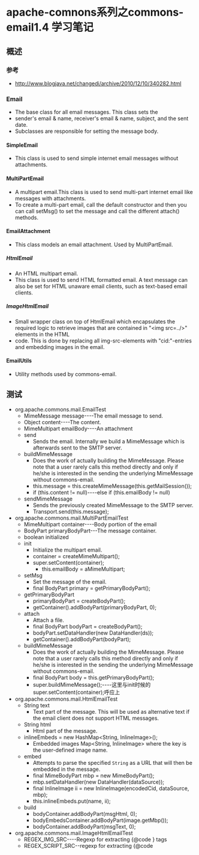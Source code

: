 # apache-comnons系列之commons-email1.4 学习笔记
## 概述
### 参考
  - http://www.blogjava.net/changedi/archive/2010/12/10/340282.html
### Email
- The base class for all email messages.  This class sets the
- sender's email &amp; name, receiver's email &amp; name, subject, and the sent date.
- Subclasses are responsible for setting the message body.
#### SimpleEmail
- This class is used to send simple internet email messages without attachments.
#### MultiPartEmail
- A multipart email.This class is used to send multi-part internet email like messages with attachments.
- To create a multi-part email, call the default constructor and then you can call setMsg() to set the message and call the different attach() methods.
#### EmailAttachment
- This class models an email attachment. Used by MultiPartEmail.
##### HtmlEmail
- An HTML multipart email.
- This class is used to send HTML formatted email.  A text message can also be set for HTML unaware email clients, such as text-based email clients.
##### ImageHtmlEmail
- Small wrapper class on top of HtmlEmail which encapsulates the required logic to retrieve images that are contained in "&lt;img src=../&gt;" elements in the HTML
- code. This is done by replacing all img-src-elements with "cid:"-entries and embedding images in the email.
#### EmailUtils
- Utility methods used by commons-email.
## 测试
- org.apache.commons.mail.EmailTest
  - MimeMessage message----The email message to send.
  - Object content----The content.
  - MimeMultipart emailBody----An attachment
  - send
    - Sends the email. Internally we build a MimeMessage which is afterwards sent to the SMTP server.
  - buildMimeMessage
    - Does the work of actually building the MimeMessage. Please note that a user rarely calls this method directly and only if he/she is interested in the sending the underlying MimeMessage without commons-email.
    - this.message = this.createMimeMessage(this.getMailSession());
    - if (this.content != null)----else if (this.emailBody != null)
  - sendMimeMessage
    - Sends the previously created MimeMessage to the SMTP server.
    - Transport.send(this.message);
- org.apache.commons.mail.MultiPartEmailTest
  - MimeMultipart container----Body portion of the email
  - BodyPart primaryBodyPart---The message container.
  - boolean initialized
  - init
    - Initialize the multipart email.
    - container = createMimeMultipart();
    - super.setContent(container);
      -  this.emailBody = aMimeMultipart;
  - setMsg
    - Set the message of the email.
    - final BodyPart primary = getPrimaryBodyPart();
  - getPrimaryBodyPart
    - primaryBodyPart = createBodyPart();
    - getContainer().addBodyPart(primaryBodyPart, 0);
  - attach
    - Attach a file.
    - final BodyPart bodyPart = createBodyPart();
    - bodyPart.setDataHandler(new DataHandler(ds));
    - getContainer().addBodyPart(bodyPart);
  - buildMimeMessage
    - Does the work of actually building the MimeMessage. Please note that a user rarely calls this method directly and only if he/she is interested in the sending the underlying MimeMessage without commons-email.
    - final BodyPart body = this.getPrimaryBodyPart();
    - super.buildMimeMessage();----这里与init时候的super.setContent(container);呼应上
- org.apache.commons.mail.HtmlEmailTest
  - String text
    - Text part of the message. This will be used as alternative text if the email client does not support HTML messages.
  - String html
    - Html part of the message.
  - inlineEmbeds = new HashMap<String, InlineImage>();
    - Embedded images Map&lt;String, InlineImage&gt; where the key is the user-defined image name.
  - embed
    - Attempts to parse the specified <code>String</code> as a URL that will then be embedded in the message.
    - final MimeBodyPart mbp = new MimeBodyPart();
    - mbp.setDataHandler(new DataHandler(dataSource));
    - final InlineImage ii = new InlineImage(encodedCid, dataSource, mbp);
    - this.inlineEmbeds.put(name, ii);
  - build
    - bodyContainer.addBodyPart(msgHtml, 0);
    - bodyEmbedsContainer.addBodyPart(image.getMbp());
    - bodyContainer.addBodyPart(msgText, 0);
- org.apache.commons.mail.ImageHtmlEmailTest
  - REGEX_IMG_SRC----Regexp for extracting {@code <img>} tags
  - REGEX_SCRIPT_SRC--regexp for extracting {@code <script>} tags
  -  String temp = replacePattern(super.html, IMG_PATTERN);
  - temp = replacePattern(temp, SCRIPT_PATTERN);
  - setHtmlMsg(temp);